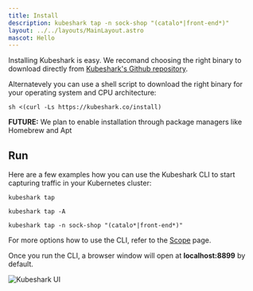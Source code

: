 ```yaml
---
title: Install
description: kubeshark tap -n sock-shop "(catalo*|front-end*)"
layout: ../../layouts/MainLayout.astro
mascot: Hello
---
```


Installing Kubeshark is easy. We recomand choosing the right binary to download directly from [Kubeshark's Github repository](https://github.com/kubeshark/kubeshark/releases/). 

Alternatevely you can use a shell script to download the right binary for your operating system and CPU architecture:

```shell
sh <(curl -Ls https://kubeshark.co/install)
```

**FUTURE:** We plan to enable installation through package managers like Homebrew and Apt

## Run 

Here are a few examples how you can use the Kubeshark CLI to start capturing traffic in your Kubernetes cluster:

```shell
kubeshark tap
```
```
kubeshark tap -A
```
```
kubeshark tap -n sock-shop "(catalo*|front-end*)"
```

For more options how to use the CLI, refer to the [Scope](/en/scope) page.

Once you run the CLI, a browser window will open at **localhost:8899** by default.


![Kubeshark UI](/kubeshark-ui.png)